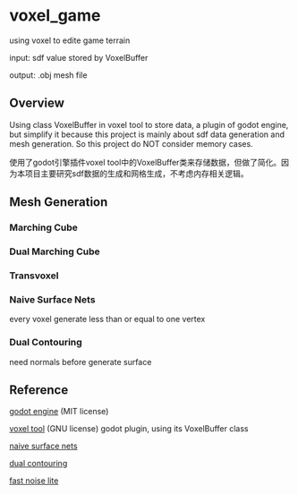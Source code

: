 # voxel_game

using voxel to edite game terrain

input: sdf value stored by VoxelBuffer

output: .obj mesh file

## Overview

Using class VoxelBuffer in voxel tool to store data, a plugin of godot engine, but simplify it because this project is mainly about sdf data generation and mesh generation. So this project do NOT consider memory cases.

使用了godot引擎插件voxel tool中的VoxelBuffer类来存储数据，但做了简化。因为本项目主要研究sdf数据的生成和网格生成，不考虑内存相关逻辑。

## Mesh Generation

### Marching Cube

### Dual Marching Cube

### Transvoxel

### Naive Surface Nets

every voxel generate less than or equal to one vertex

### Dual Contouring

need normals before generate surface

## Reference

[godot engine](https://godotengine.org/)  (MIT license) 

[voxel tool](https://voxel-tools.readthedocs.io/en/latest/) (GNU license) godot plugin, using its VoxelBuffer class

[naive surface nets](https://github.com/Q-Minh/naive-surface-nets)

[dual contouring](https://github.com/emilk/Dual-Contouring)

[fast noise lite](https://github.com/Auburn/FastNoiseLite/wiki/Documentation)